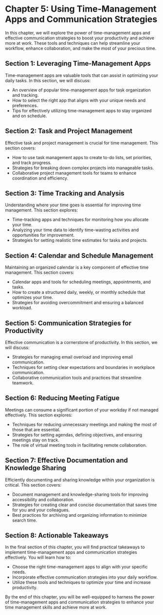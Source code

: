 Chapter 5: Using Time-Management Apps and Communication Strategies
==================================================================

In this chapter, we will explore the power of time-management apps and effective communication strategies to boost your productivity and achieve more at work. These tools and techniques can help streamline your workflow, enhance collaboration, and make the most of your precious time.

Section 1: Leveraging Time-Management Apps
------------------------------------------

Time-management apps are valuable tools that can assist in optimizing your daily tasks. In this section, we will discuss:

* An overview of popular time-management apps for task organization and tracking.
* How to select the right app that aligns with your unique needs and preferences.
* Tips for effectively utilizing time-management apps to stay organized and on schedule.

Section 2: Task and Project Management
--------------------------------------

Effective task and project management is crucial for time management. This section covers:

* How to use task management apps to create to-do lists, set priorities, and track progress.
* Strategies for breaking down complex projects into manageable tasks.
* Collaborative project management tools for teams to enhance coordination and efficiency.

Section 3: Time Tracking and Analysis
-------------------------------------

Understanding where your time goes is essential for improving time management. This section explores:

* Time-tracking apps and techniques for monitoring how you allocate your time.
* Analyzing your time data to identify time-wasting activities and opportunities for improvement.
* Strategies for setting realistic time estimates for tasks and projects.

Section 4: Calendar and Schedule Management
-------------------------------------------

Maintaining an organized calendar is a key component of effective time management. This section covers:

* Calendar apps and tools for scheduling meetings, appointments, and tasks.
* How to create a structured daily, weekly, or monthly schedule that optimizes your time.
* Strategies for avoiding overcommitment and ensuring a balanced workload.

Section 5: Communication Strategies for Productivity
----------------------------------------------------

Effective communication is a cornerstone of productivity. In this section, we will discuss:

* Strategies for managing email overload and improving email communication.
* Techniques for setting clear expectations and boundaries in workplace communication.
* Collaborative communication tools and practices that streamline teamwork.

Section 6: Reducing Meeting Fatigue
-----------------------------------

Meetings can consume a significant portion of your workday if not managed effectively. This section explores:

* Techniques for reducing unnecessary meetings and making the most of those that are essential.
* Strategies for setting agendas, defining objectives, and ensuring meetings stay on track.
* The role of virtual meeting tools in facilitating remote collaboration.

Section 7: Effective Documentation and Knowledge Sharing
--------------------------------------------------------

Efficiently documenting and sharing knowledge within your organization is critical. This section covers:

* Document management and knowledge-sharing tools for improving accessibility and collaboration.
* Strategies for creating clear and concise documentation that saves time for you and your colleagues.
* Best practices for archiving and organizing information to minimize search time.

Section 8: Actionable Takeaways
-------------------------------

In the final section of this chapter, you will find practical takeaways to implement time-management apps and communication strategies effectively. You will learn how to:

* Choose the right time-management apps to align with your specific needs.
* Incorporate effective communication strategies into your daily workflow.
* Utilize these tools and techniques to optimize your time and increase productivity.

By the end of this chapter, you will be well-equipped to harness the power of time-management apps and communication strategies to enhance your time management skills and achieve more at work.
